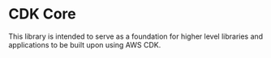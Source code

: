 # CDK Core
This library is intended to serve as a foundation for higher level libraries and applications to be built upon using AWS CDK.